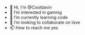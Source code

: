 - 👋 Hi, I’m @Cooldavin
- 👀 I’m interested in gaming
- 🌱 I’m currently learning code
- 💞️ I’m looking to collaborate on love
- 📫 How to reach me yes

<!---
Cooldavin/Cooldavin is a ✨ special ✨ repository because its `README.md` (this file) appears on your GitHub profile.
You can click the Preview link to take a look at your changes.
--->

